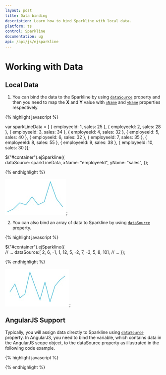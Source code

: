 ```yaml
---
layout: post
title: Data binding
description: Learn how to bind Sparkline with local data.
platform: ts
control: Sparkline
documentation: ug
api: /api/js/ejsparkline
---
```


# Working with Data

## Local Data

1. You can bind the data to the Sparkline by using [`dataSource`](../api/ejsparkline#members:datasource) property and then you need to map the **X** and **Y** value with [`xName`](../api/ejsparkline#members:xname) and [`yName`](../api/ejsparkline#members:yname) properties respectively.

{% highlight javascript %}

var sparkLineData = [
{ employeeId: 1, sales: 25 },
{ employeeId: 2, sales: 28 },
{ employeeId: 3, sales: 34 },
{ employeeId: 4, sales: 32 },
{ employeeId: 5, sales: 40 },
{ employeeId: 6, sales: 32 },
{ employeeId: 7, sales: 35 },
{ employeeId: 8, sales: 55 },
{ employeeId: 9, sales: 38 },
{ employeeId: 10, sales: 30 }];
    
$("#container").ejSparkline({	
     dataSource: sparkLineData,
     xName: "employeeId",
     yName: "sales",
});

{% endhighlight %}


![](/js/Sparkline/Working-with-Data_images/Working-with-Data_img1.png); 

2. You can also bind an array of data to Sparkline by using [`dataSource`](../api/ejsparkline#members:datasource) property.  

{% highlight javascript %}

$("#container").ejSparkline({  
      // ...
      dataSource:[ 2, 6, -1, 1, 12, 5, -2, 7, -3, 5, 8, 10],
      // ...
   });

{% endhighlight %}

![](/js/Sparkline/Working-with-Data_images/Working-with-Data_img2.png); 

## AngularJS Support

Typically, you will assign data directly to Sparkline using [`dataSource`](../api/ejsparkline#members:datasource) property. In AngularJS, you need to bind the variable, which contains data in the AngularJS scope object, to the dataSource property as illustrated in the following code example.

{% highlight javascript %}

<html ng-app="syncApp">
     <head>
         <script type="text/javascript" src="http://cdn.syncfusion.com/js/assets/external/jquery-2.1.4.min.js"></script>
         <script src="http://cdn.syncfusion.com/js/assets/external/angular.min.js"></script>
         <script src="https://cdn.syncfusion.com/14.2.0.26/js/web/ej.web.all.min.js"></script>
         <script src="https://cdn.syncfusion.com/14.2.0.26/js/common/ej.widget.angular.min.js"></script>
     </head>
<body ng-controller="sparkline">
<div id="column" ej-sparkline e-datasource="sparkLineData"></div>
<script>
    var data = [2, 6, -1, 1, 12, 5, -2, 7, -3, 5, 8, 10, ];	 
  
   angular.module('syncApp',['ejangular']).controller("sparkline",function($scope){    
    $scope.sparkLineData = data;
});
</script>
</body>
</html>

{% endhighlight %}

